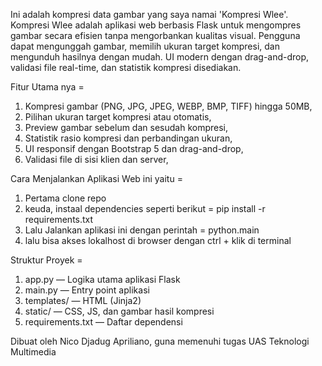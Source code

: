 Ini adalah kompresi data gambar yang saya namai 'Kompresi Wlee'. Kompresi Wlee adalah aplikasi web berbasis Flask untuk mengompres gambar secara efisien tanpa mengorbankan kualitas visual. Pengguna dapat mengunggah gambar, memilih ukuran target kompresi, dan mengunduh hasilnya dengan mudah. UI modern dengan drag-and-drop, validasi file real-time, dan statistik kompresi disediakan.

Fitur Utama nya =
1. Kompresi gambar (PNG, JPG, JPEG, WEBP, BMP, TIFF) hingga 50MB,
2. Pilihan ukuran target kompresi atau otomatis,
3. Preview gambar sebelum dan sesudah kompresi,
4. Statistik rasio kompresi dan perbandingan ukuran,
5. UI responsif dengan Bootstrap 5 dan drag-and-drop,
6. Validasi file di sisi klien dan server,

Cara Menjalankan Aplikasi Web ini yaitu =
1. Pertama clone repo
2. keuda, instaal dependencies seperti berikut = pip install -r requirements.txt 
3. Lalu Jalankan aplikasi ini dengan perintah = python.main
4. lalu bisa akses lokalhost di browser dengan ctrl + klik di terminal

Struktur Proyek =
1. app.py — Logika utama aplikasi Flask
2. main.py — Entry point aplikasi
3. templates/ — HTML (Jinja2)
4. static/ — CSS, JS, dan gambar hasil kompresi
5. requirements.txt — Daftar dependensi

Dibuat oleh Nico Djadug Apriliano, guna memenuhi tugas UAS Teknologi Multimedia
